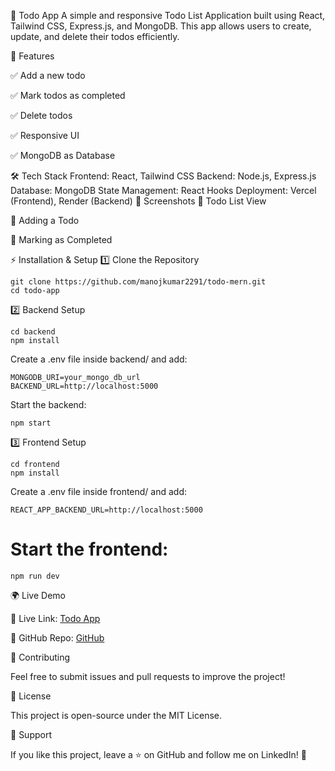 📌 Todo App
A simple and responsive Todo List Application built using React, Tailwind CSS, Express.js, and MongoDB. This app allows users to create, update, and delete their todos efficiently.

🚀 Features

✅ Add a new todo

✅ Mark todos as completed

✅ Delete todos

✅ Responsive UI

✅ MongoDB as Database


🛠️ Tech Stack
Frontend: React, Tailwind CSS
Backend: Node.js, Express.js
Database: MongoDB
State Management: React Hooks
Deployment: Vercel (Frontend), Render (Backend)
📸 Screenshots
📌 Todo List View

📌 Adding a Todo

📌 Marking as Completed

⚡ Installation & Setup
1️⃣ Clone the Repository
```
git clone https://github.com/manojkumar2291/todo-mern.git
cd todo-app
```
2️⃣ Backend Setup
```
cd backend
npm install
```
Create a .env file inside backend/ and add:
```
MONGODB_URI=your_mongo_db_url
BACKEND_URL=http://localhost:5000
```
Start the backend:

```
npm start
```
3️⃣ Frontend Setup
```
cd frontend
npm install
```
Create a .env file inside frontend/ and add:

```
REACT_APP_BACKEND_URL=http://localhost:5000
```
# Start the frontend:

```
npm run dev
```
🌍 Live Demo

🔗 Live Link: [Todo App](https://todo-mern-beryl.vercel.app/)

🔗 GitHub Repo: [GitHub](https://github.com/manojkumar2291/todo-mern)

🤝 Contributing

Feel free to submit issues and pull requests to improve the project!

📜 License

This project is open-source under the MIT License.

💙 Support

If you like this project, leave a ⭐ on GitHub and follow me on LinkedIn! 🚀


